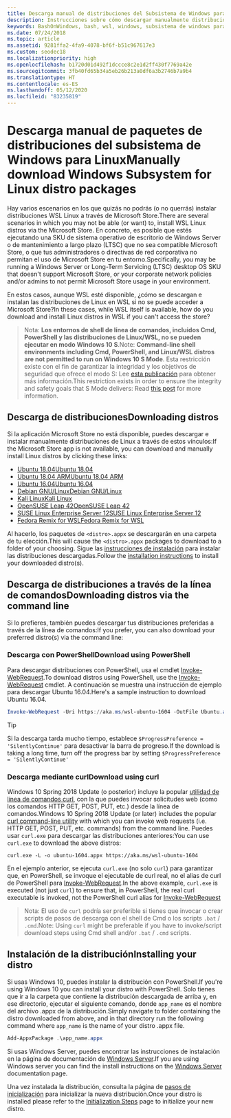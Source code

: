 ```yaml
---
title: Descarga manual de distribuciones del Subsistema de Windows para Linux (WSL)
description: Instrucciones sobre cómo descargar manualmente distribuciones del Subsistema de Windows para Linux.
keywords: BashOnWindows, bash, wsl, windows, subsistema de windows para linux, WSL, subsistema de windows, distribución, ubuntu, openSUSE, SLES, debian, kali
ms.date: 07/24/2018
ms.topic: article
ms.assetid: 9281ffa2-4fa9-4078-bf6f-b51c967617e3
ms.custom: seodec18
ms.localizationpriority: high
ms.openlocfilehash: b1720d01d492f1dccce8c2e1d2ff430f7769a42e
ms.sourcegitcommit: 3fb40fd65b34a5eb26b213a0df6a3b2746b7a9b4
ms.translationtype: HT
ms.contentlocale: es-ES
ms.lasthandoff: 05/12/2020
ms.locfileid: "83235819"
---
```

# <a name="manually-download-windows-subsystem-for-linux-distro-packages"></a><span data-ttu-id="662dc-104">Descarga manual de paquetes de distribuciones del subsistema de Windows para Linux</span><span class="sxs-lookup"><span data-stu-id="662dc-104">Manually download Windows Subsystem for Linux distro packages</span></span>

<span data-ttu-id="662dc-105">Hay varios escenarios en los que quizás no podrás (o no querrás) instalar distribuciones WSL Linux a través de Microsoft Store.</span><span class="sxs-lookup"><span data-stu-id="662dc-105">There are several scenarios in which you may not be able (or want) to, install WSL Linux distros via the Microsoft Store.</span></span> <span data-ttu-id="662dc-106">En concreto, es posible que estés ejecutando una SKU de sistema operativo de escritorio de Windows Server o de mantenimiento a largo plazo (LTSC) que no sea compatible Microsoft Store, o que tus administradores o directivas de red corporativa no permitan el uso de Microsoft Store en tu entorno.</span><span class="sxs-lookup"><span data-stu-id="662dc-106">Specifically, you may be running a Windows Server or Long-Term Servicing (LTSC) desktop OS SKU that doesn't support Microsoft Store, or your corporate network policies and/or admins to not permit Microsoft Store usage in your environment.</span></span>

<span data-ttu-id="662dc-107">En estos casos, aunque WSL esté disponible, ¿cómo se descargan e instalan las distribuciones de Linux en WSL si no se puede acceder a Microsoft Store?</span><span class="sxs-lookup"><span data-stu-id="662dc-107">In these cases, while WSL itself is available, how do you download and install Linux distros in WSL if you can't access the store?</span></span>

> <span data-ttu-id="662dc-108">Nota: **Los entornos de shell de línea de comandos, incluidos Cmd, PowerShell y las distribuciones de Linux/WSL, no se pueden ejecutar en modo Windows 10 S**.</span><span class="sxs-lookup"><span data-stu-id="662dc-108">Note: **Command-line shell environments including Cmd, PowerShell, and Linux/WSL distros are not permitted to run on Windows 10 S Mode**.</span></span> <span data-ttu-id="662dc-109">Esta restricción existe con el fin de garantizar la integridad y los objetivos de seguridad que ofrece el modo S: Lee [esta publicación](https://blogs.msdn.microsoft.com/commandline/2017/05/18/will-linux-distros-run-on-windows-10-s/) para obtener más información.</span><span class="sxs-lookup"><span data-stu-id="662dc-109">This restriction exists in order to ensure the integrity and safety goals that S Mode delivers: Read [this post](https://blogs.msdn.microsoft.com/commandline/2017/05/18/will-linux-distros-run-on-windows-10-s/) for more information.</span></span>

## <a name="downloading-distros"></a><span data-ttu-id="662dc-110">Descarga de distribuciones</span><span class="sxs-lookup"><span data-stu-id="662dc-110">Downloading distros</span></span>

<span data-ttu-id="662dc-111">Si la aplicación Microsoft Store no está disponible, puedes descargar e instalar manualmente distribuciones de Linux a través de estos vínculos:</span><span class="sxs-lookup"><span data-stu-id="662dc-111">If the Microsoft Store app is not available, you can download and manually install Linux distros by clicking these links:</span></span>
* [<span data-ttu-id="662dc-112">Ubuntu 18.04</span><span class="sxs-lookup"><span data-stu-id="662dc-112">Ubuntu 18.04</span></span>](https://aka.ms/wsl-ubuntu-1804)
* [<span data-ttu-id="662dc-113">Ubuntu 18.04 ARM</span><span class="sxs-lookup"><span data-stu-id="662dc-113">Ubuntu 18.04 ARM</span></span>](https://aka.ms/wsl-ubuntu-1804-arm)
* [<span data-ttu-id="662dc-114">Ubuntu 16.04</span><span class="sxs-lookup"><span data-stu-id="662dc-114">Ubuntu 16.04</span></span>](https://aka.ms/wsl-ubuntu-1604)
* [<span data-ttu-id="662dc-115">Debian GNU/Linux</span><span class="sxs-lookup"><span data-stu-id="662dc-115">Debian GNU/Linux</span></span>](https://aka.ms/wsl-debian-gnulinux)
* [<span data-ttu-id="662dc-116">Kali Linux</span><span class="sxs-lookup"><span data-stu-id="662dc-116">Kali Linux</span></span>](https://aka.ms/wsl-kali-linux-new)
* [<span data-ttu-id="662dc-117">OpenSUSE Leap 42</span><span class="sxs-lookup"><span data-stu-id="662dc-117">OpenSUSE Leap 42</span></span>](https://aka.ms/wsl-opensuse-42)
* [<span data-ttu-id="662dc-118">SUSE Linux Enterprise Server 12</span><span class="sxs-lookup"><span data-stu-id="662dc-118">SUSE Linux Enterprise Server 12</span></span>](https://aka.ms/wsl-sles-12)
* [<span data-ttu-id="662dc-119">Fedora Remix for WSL</span><span class="sxs-lookup"><span data-stu-id="662dc-119">Fedora Remix for WSL</span></span>](https://github.com/WhitewaterFoundry/WSLFedoraRemix/releases/)

<span data-ttu-id="662dc-120">Al hacerlo, los paquetes de `<distro>.appx` se descargarán en una carpeta de tu elección.</span><span class="sxs-lookup"><span data-stu-id="662dc-120">This will cause the `<distro>.appx` packages to download to a folder of your choosing.</span></span> <span data-ttu-id="662dc-121">Sigue las [instrucciones de instalación](#installing-your-distro) para instalar las distribuciones descargadas.</span><span class="sxs-lookup"><span data-stu-id="662dc-121">Follow the [installation instructions](#installing-your-distro) to install your downloaded distro(s).</span></span>

## <a name="downloading-distros-via-the-command-line"></a><span data-ttu-id="662dc-122">Descarga de distribuciones a través de la línea de comandos</span><span class="sxs-lookup"><span data-stu-id="662dc-122">Downloading distros via the command line</span></span>
<span data-ttu-id="662dc-123">Si lo prefieres, también puedes descargar tus distribuciones preferidas a través de la línea de comandos:</span><span class="sxs-lookup"><span data-stu-id="662dc-123">If you prefer, you can also download your preferred distro(s) via the command line:</span></span>

 ### <a name="download-using-powershell"></a><span data-ttu-id="662dc-124">Descarga con PowerShell</span><span class="sxs-lookup"><span data-stu-id="662dc-124">Download using PowerShell</span></span>
 <span data-ttu-id="662dc-125">Para descargar distribuciones con PowerShell, usa el cmdlet [Invoke-WebRequest](https://msdn.microsoft.com/powershell/reference/5.1/microsoft.powershell.utility/invoke-webrequest).</span><span class="sxs-lookup"><span data-stu-id="662dc-125">To download distros using PowerShell, use the [Invoke-WebRequest](https://msdn.microsoft.com/powershell/reference/5.1/microsoft.powershell.utility/invoke-webrequest) cmdlet.</span></span> <span data-ttu-id="662dc-126">A continuación se muestra una instrucción de ejemplo para descargar Ubuntu 16.04.</span><span class="sxs-lookup"><span data-stu-id="662dc-126">Here's a sample instruction to download Ubuntu 16.04.</span></span>

```powershell
Invoke-WebRequest -Uri https://aka.ms/wsl-ubuntu-1604 -OutFile Ubuntu.appx -UseBasicParsing
```

> [!TIP]
> <span data-ttu-id="662dc-127">Si la descarga tarda mucho tiempo, establece `$ProgressPreference = 'SilentlyContinue'` para desactivar la barra de progreso.</span><span class="sxs-lookup"><span data-stu-id="662dc-127">If the download is taking a long time, turn off the progress bar by setting `$ProgressPreference = 'SilentlyContinue'`</span></span>

### <a name="download-using-curl"></a><span data-ttu-id="662dc-128">Descarga mediante curl</span><span class="sxs-lookup"><span data-stu-id="662dc-128">Download using curl</span></span>
<span data-ttu-id="662dc-129">Windows 10 Spring 2018 Update (o posterior) incluye la popular [utilidad de línea de comandos curl](https://curl.haxx.se/), con la que puedes invocar solicitudes web (como los comandos HTTP GET, POST, PUT, etc.) desde la línea de comandos.</span><span class="sxs-lookup"><span data-stu-id="662dc-129">Windows 10 Spring 2018 Update (or later) includes the popular [curl command-line utility](https://curl.haxx.se/) with which you can invoke web requests (i.e. HTTP GET, POST, PUT, etc. commands) from the command line.</span></span> <span data-ttu-id="662dc-130">Puedes usar `curl.exe` para descargar las distribuciones anteriores:</span><span class="sxs-lookup"><span data-stu-id="662dc-130">You can use `curl.exe` to download the above distros:</span></span>

```console
curl.exe -L -o ubuntu-1604.appx https://aka.ms/wsl-ubuntu-1604
```

<span data-ttu-id="662dc-131">En el ejemplo anterior, se ejecuta `curl.exe` (no solo `curl`) para garantizar que, en PowerShell, se invoque el ejecutable de curl real, no el alias de curl de PowerShell para [Invoke-WebRequest](https://docs.microsoft.com/powershell/module/microsoft.powershell.utility/invoke-webrequest?view=powershell-6).</span><span class="sxs-lookup"><span data-stu-id="662dc-131">In the above example, `curl.exe` is executed (not just `curl`) to ensure that, in PowerShell, the real curl executable is invoked, not the PowerShell curl alias for [Invoke-WebRequest](https://docs.microsoft.com/powershell/module/microsoft.powershell.utility/invoke-webrequest?view=powershell-6)</span></span>

> <span data-ttu-id="662dc-132">Nota: El uso de `curl` podría ser preferible si tienes que invocar o crear scripts de pasos de descarga con el shell de Cmd o los scripts `.bat` / `.cmd`.</span><span class="sxs-lookup"><span data-stu-id="662dc-132">Note: Using `curl` might be preferable if you have to invoke/script download steps using Cmd shell and/or `.bat` / `.cmd` scripts.</span></span>

## <a name="installing-your-distro"></a><span data-ttu-id="662dc-133">Instalación de la distribución</span><span class="sxs-lookup"><span data-stu-id="662dc-133">Installing your distro</span></span>
<span data-ttu-id="662dc-134">Si usas Windows 10, puedes instalar la distribución con PowerShell.</span><span class="sxs-lookup"><span data-stu-id="662dc-134">If you're using Windows 10 you can install your distro with PowerShell.</span></span> <span data-ttu-id="662dc-135">Solo tienes que ir a la carpeta que contiene la distribución descargada de arriba y, en ese directorio, ejecutar el siguiente comando, donde `app_name` es el nombre del archivo .appx de la distribución.</span><span class="sxs-lookup"><span data-stu-id="662dc-135">Simply navigate to folder containing the distro downloaded from above, and in that directory run the following command where `app_name` is the name of your distro .appx file.</span></span>  
```Powershell
Add-AppxPackage .\app_name.appx
```

<span data-ttu-id="662dc-136">Si usas Windows Server, puedes encontrar las instrucciones de instalación en la página de documentación de [Windows Server](install-on-server.md).</span><span class="sxs-lookup"><span data-stu-id="662dc-136">If you are using Windows server you can find the install instructions on the [Windows Server](install-on-server.md) documentation page.</span></span>

<span data-ttu-id="662dc-137">Una vez instalada la distribución, consulta la página de [pasos de inicialización](initialize-distro.md) para inicializar la nueva distribución.</span><span class="sxs-lookup"><span data-stu-id="662dc-137">Once your distro is installed please refer to the [Initialization Steps](initialize-distro.md) page to initialize your new distro.</span></span>

